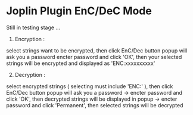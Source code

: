 # Joplin Plugin EnC/DeC Mode

Still in testing stage ...


1. Encryption :

select strings want to be encrypted, then click EnC/Dec button
popup will ask you a password
encter password and click 'OK', then your selected strings will be encrypted and displayed as 'ENC:xxxxxxxxxx'

2. Decryption :

select encrypted strings ( selecting must include 'ENC:' ), then click EnC/Dec button
popup will ask you a password
 -> encter password and click 'OK', then decrypted strings will be displayed in popup
 -> encter password and click 'Permanent', then selected strings will be decrypted
